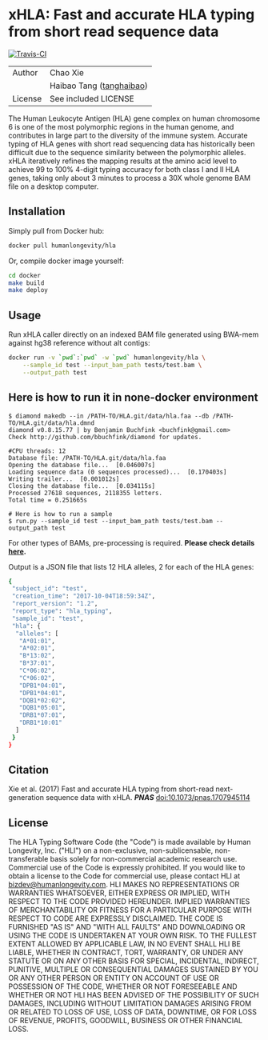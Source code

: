 xHLA: Fast and accurate HLA typing from short read sequence data
================================================================

[![Travis-CI](https://travis-ci.org/humanlongevity/HLA.svg?branch=master)](https://travis-ci.org/humanlongevity/HLA)

| | |
|---|---|
| Author | Chao Xie |
| | Haibao Tang ([tanghaibao](http://github.com/tanghaibao)) |
| License | See included LICENSE |

The Human Leukocyte Antigen (HLA) gene complex on human chromosome
6 is one of the most polymorphic regions in the human
genome, and contributes in large part to the diversity of the immune
system. Accurate typing of HLA genes with short read sequencing
data has historically been difficult due to the sequence similarity between
the polymorphic alleles.  xHLA iteratively refines the mapping results at
the amino acid level to achieve 99 to 100% 4-digit typing accuracy for both
class I and II HLA genes, taking only about 3 minutes to process a 30X
whole genome BAM file on a desktop computer.

Installation
------------
Simply pull from Docker hub:

```bash
docker pull humanlongevity/hla
```

Or, compile docker image yourself:

```bash
cd docker
make build
make deploy
```

Usage
-----
Run xHLA caller directly on an indexed BAM file generated using
BWA-mem against hg38 reference without alt contigs:

```bash
docker run -v `pwd`:`pwd` -w `pwd` humanlongevity/hla \
    --sample_id test --input_bam_path tests/test.bam \
    --output_path test
```

Here is how to run it in none-docker environment
------------------------------------------------
```
$ diamond makedb --in /PATH-TO/HLA.git/data/hla.faa --db /PATH-TO/HLA.git/data/hla.dmnd
diamond v0.8.15.77 | by Benjamin Buchfink <buchfink@gmail.com>
Check http://github.com/bbuchfink/diamond for updates.

#CPU threads: 12
Database file: /PATH-TO/HLA.git/data/hla.faa
Opening the database file...  [0.046007s]
Loading sequence data (0 sequences processed)...  [0.170403s]
Writing trailer...  [0.001012s]
Closing the database file...  [0.034115s]
Processed 27618 sequences, 2118355 letters.
Total time = 0.251665s

# Here is how to run a sample
$ run.py --sample_id test --input_bam_path tests/test.bam --output_path test
```

For other types of BAMs, pre-processing is required. **Please check details
[here](https://github.com/humanlongevity/HLA/wiki/BAMs-compatible-with-xHLA).**

Output is a JSON file that lists 12 HLA alleles, 2 for each of the HLA genes:

```bash
{
 "subject_id": "test",
 "creation_time": "2017-10-04T18:59:34Z",
 "report_version": "1.2",
 "report_type": "hla_typing",
 "sample_id": "test",
 "hla": {
  "alleles": [
   "A*01:01",
   "A*02:01",
   "B*13:02",
   "B*37:01",
   "C*06:02",
   "C*06:02",
   "DPB1*04:01",
   "DPB1*04:01",
   "DQB1*02:02",
   "DQB1*05:01",
   "DRB1*07:01",
   "DRB1*10:01"
  ]
 }
}
```

Citation
--------
Xie et al. (2017) Fast and accurate HLA typing from short-read next-generation
sequence data with xHLA.
***PNAS***
[doi:10.1073/pnas.1707945114](http://www.pnas.org/content/early/2017/06/27/1707945114)

License
-------
The HLA Typing Software Code (the "Code") is made available by Human
Longevity, Inc. ("HLI") on a non-exclusive, non-sublicensable,
non-transferable basis solely for non-commercial academic research use.
Commercial use of the Code is expressly prohibited.  If you would like to obtain
a license to the Code for commercial use, please contact HLI at
bizdev@humanlongevity.com.  HLI MAKES NO REPRESENTATIONS OR WARRANTIES
WHATSOEVER, EITHER EXPRESS OR IMPLIED, WITH RESPECT TO THE CODE PROVIDED
HEREUNDER. IMPLIED WARRANTIES OF MERCHANTABILITY OR FITNESS FOR A PARTICULAR
PURPOSE WITH RESPECT TO CODE ARE EXPRESSLY DISCLAIMED. THE CODE IS FURNISHED
"AS IS" AND "WITH ALL FAULTS" AND DOWNLOADING OR USING THE CODE
IS UNDERTAKEN AT YOUR OWN RISK.  TO THE FULLEST EXTENT ALLOWED BY APPLICABLE
LAW, IN NO EVENT SHALL HLI BE LIABLE, WHETHER IN CONTRACT, TORT, WARRANTY, OR
UNDER ANY STATUTE OR ON ANY OTHER BASIS FOR SPECIAL, INCIDENTAL, INDIRECT,
PUNITIVE, MULTIPLE OR CONSEQUENTIAL DAMAGES SUSTAINED BY YOU OR ANY OTHER PERSON
OR ENTITY ON ACCOUNT OF USE OR POSSESSION OF THE CODE, WHETHER OR NOT
FORESEEABLE AND WHETHER OR NOT HLI HAS BEEN ADVISED OF THE POSSIBILITY OF SUCH
DAMAGES, INCLUDING WITHOUT LIMITATION DAMAGES ARISING FROM OR RELATED TO LOSS OF
USE, LOSS OF DATA, DOWNTIME, OR FOR LOSS OF REVENUE, PROFITS, GOODWILL, BUSINESS
OR OTHER FINANCIAL LOSS.
